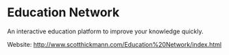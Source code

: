 # Education Network
An interactive education platform to improve your knowledge quickly.

Website: http://www.scotthickmann.com/Education%20Network/index.html
